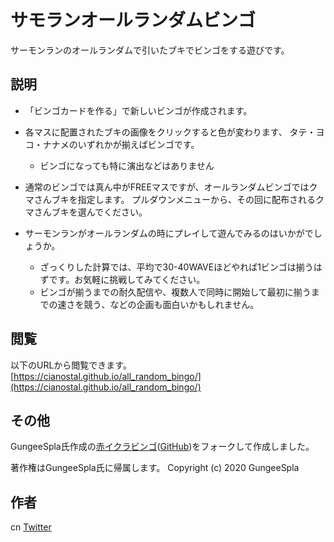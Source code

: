 サモランオールランダムビンゴ
====

サーモンランのオールランダムで引いたブキでビンゴをする遊びです。

## 説明

- 「ビンゴカードを作る」で新しいビンゴが作成されます。
- 各マスに配置されたブキの画像をクリックすると色が変わります、
タテ・ヨコ・ナナメのいずれかが揃えばビンゴです。
  - ビンゴになっても特に演出などはありません

- 通常のビンゴでは真ん中がFREEマスですが、オールランダムビンゴではクマさんブキを指定します。
プルダウンメニューから、その回に配布されるクマさんブキを選んでください。

- サーモンランがオールランダムの時にプレイして遊んでみるのはいかがでしょうか。
  - ざっくりした計算では、平均で30-40WAVEほどやれば1ビンゴは揃うはずです。お気軽に挑戦してみてください。
  - ビンゴが揃うまでの耐久配信や、複数人で同時に開始して最初に揃うまでの速さを競う、などの企画も面白いかもしれません。


## 閲覧

以下のURLから閲覧できます。  
[https://cianostal.github.io/all_random_bingo/](https://cianostal.github.io/all_random_bingo/)

## その他

GungeeSpla氏作成の[赤イクラビンゴ](https://gungeespla.github.io/ikura_bingo/)([GitHub](https://github.com/GungeeSpla/ikura_bingo))をフォークして作成しました。

著作権はGungeeSpla氏に帰属します。
Copyright (c) 2020 GungeeSpla

## 作者

cn [Twitter](https://twitter.com/cn_iine)
